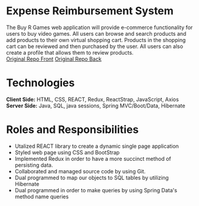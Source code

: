 # Expense Reimbursement System
The Buy R Games web application will provide e-commerce functionality for users to buy video games. All users can browse and search products and add products to their own virtual shopping cart. Products in the shopping cart can be reviewed and then purchased by the user. All users can also create a profile that allows them to review products.
<br/>
[Original Repo Front](https://github.com/shamikulamin/BuyRGames-front)
[Original Repo Back](https://github.com/shamikulamin/BuyRGames-back)
# Technologies
<b>Client Side:</b> HTML, CSS, REACT, Redux, ReactStrap, JavaScript, Axios
<br/>
<b>Server Side:</b> Java, SQL, java sessions, Spring MVC/Boot/Data, Hibernate

 # Roles and Responsibilities
* Utalized REACT library to create a dynamic single page application
* Styled web page using CSS and BootStrap
* Implemented Redux in order to have a more succinct method of persisting data.
* Collaborated and managed source code by using Git.
* Dual programmed to map our objects to SQL tables by utilizing Hibernate
* Dual programmed in order to make queries by using Spring Data's method name queries
